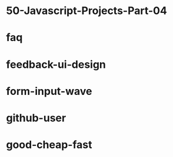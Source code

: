 # 50-Javascript-Projects-Part-04
# faq
# feedback-ui-design
# form-input-wave
# github-user
# good-cheap-fast
